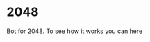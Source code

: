# 2048
Bot for 2048. To see how it works you can <a target="_blank" href="//y0rsh.github.io/2048">here</a>